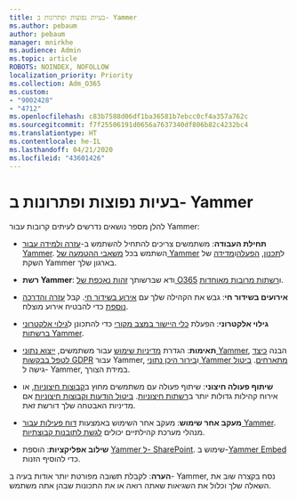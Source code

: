 ```yaml
---
title: בעיות נפוצות ופתרונות ב- Yammer
ms.author: pebaum
author: pebaum
manager: mnirkhe
ms.audience: Admin
ms.topic: article
ROBOTS: NOINDEX, NOFOLLOW
localization_priority: Priority
ms.collection: Adm_O365
ms.custom:
- "9002428"
- "4712"
ms.openlocfilehash: c83b7588d06df1ba36581b7ebcc0cf4a357a762c
ms.sourcegitcommit: f7f25506191d0656a7637340df806b82c4232bc4
ms.translationtype: HT
ms.contentlocale: he-IL
ms.lasthandoff: 04/21/2020
ms.locfileid: "43601426"
---
```

# <a name="yammer-common-issues-and-resolutions"></a>בעיות נפוצות ופתרונות ב- Yammer

להלן מספר נושאים נדרשים לעיתים קרובות עבור Yammer: 

- **תחילת העבודה**: משתמשים צריכים להתחיל להשתמש ב-[עזרה ולמידה עבור Yammer](https://support.office.com/yammer). השתמש בכל [משאבי ההטמעה של Yammer](https://aka.ms/yamresources) ל[תכנון](https://aka.ms/YamSuccessGuide), [הפעלה](https://aka.ms/YamLaunchPlaybook)ו[מדידה](https://aka.ms/YamMeasureSuccesGuide) של השקת Yammer בארגון שלך. 

- **רשת Yammer**: ודא שברשותך [זהות נאכפת של O365](https://docs.microsoft.com/yammer/configure-your-yammer-network/enforce-office-365-identity) ו[רשתות מרובות מאוחדות](https://docs.microsoft.com/yammer/configure-your-yammer-network/consolidate-multiple-yammer-networks). 

- **אירועים בשידור חי**: גבש את הקהילה שלך עם [אירוע בשידור חי](https://docs.microsoft.com/yammer/manage-yammer-groups/yammer-live-events). קבל [עזרה והדרכה נוספת](https://resources.techcommunity.microsoft.com/live-events/assistance/) כדי להבטיח אירוע מוצלח. 

- **גילוי אלקטרוני**: הפעלת [כלי היישור במצב מקורי](https://docs.microsoft.com/yammer/configure-your-yammer-network/overview-native-mode) כדי להתכונן ל[גילוי אלקטרוני ברשתות Yammer](https://docs.microsoft.com/yammer/manage-security-and-compliance/overview-of-ediscovery). 

- **תאימות**: הגדרת [מדיניות שימוש](https://docs.microsoft.com/yammer/manage-security-and-compliance/set-up-a-usage-policy) עבור משתמשים, [ייצוא נתוני Yammer](https://docs.microsoft.com/yammer/manage-security-and-compliance/export-yammer-enterprise-data), הבנה [כיצד לטפל בבקשות GDPR](https://docs.microsoft.com/yammer/manage-security-and-compliance/gdpr-requests-in-yammer-enterprise) עבור Yammer, ו[בירור היכן נתוני Yammer מתארחים](https://docs.microsoft.com/yammer/manage-security-and-compliance/data-residency). [ביטול](https://docs.microsoft.com/yammer/manage-yammer-users/turn-off-user-access) גישה ל- Yammer, במידת הצורך.

- **שיתוף פעולה חיצוני**: שיתוף פעולה עם משתמשים מחוץ ב[קבוצות חיצוניות](https://docs.microsoft.com/yammer/work-with-external-users/create-and-manage-external-groups), או אירוח קהילות גדולות יותר ב[רשתות חיצוניות](https://docs.microsoft.com/yammer/work-with-external-users/create-and-manage-an-external-network). [ביטול הודעות וקבוצות חיצוניות](https://docs.microsoft.com/yammer/work-with-external-users/disable-external-messaging) אם מדיניות האבטחה שלך דורשת זאת.

- **מעקב אחר שימוש**: מעקב אחר השימוש באמצעות [דוח פעילות עבור Yammer](https://docs.microsoft.com/microsoft-365/admin/activity-reports/yammer-activity-report). מנהלי מערכת קהילתיים יכולים [לגשת לתובנות קבוצתיות](https://support.office.com/article/view-group-insights-in-yammer-73f9fa6d-d442-4f25-9194-d5317c9328ab).

- **שילוב אפליקציות**: הוספת [Yammer ל- SharePoint](https://docs.microsoft.com/yammer/integrate-yammer-with-other-apps/embed-a-feed-into-a-sharepoint-site). שימוש ב-[Yammer Embed](https://developer.yammer.com/docs/embed) כדי להוסיף הזנות. 

**הערה**: לקבלת תשובה מפורטת יותר אודות בעיה ב- Yammer, נסח בקצרה שוב את השאלה שלך וכלול את השגיאות שאתה רואה או את התכונות שבהן אתה משתמש.
